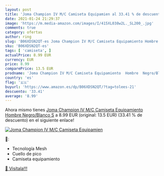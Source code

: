 ```yaml
---
layout: post
title: 'Joma Champion IV M/C Camiseta Equipamien al 33.41 % de descuento'
date: 2021-01-24 21:29:37
image: 'https://m.media-amazon.com/images/I/415XL038w2L._SL200_.jpg'
comments: true
category: ofertas
author: ring
slug: 'B06XDSN2QT-es Joma Champion IV M/C Camiseta Equipamiento Hombre...'
sku: 'B06XDSN2QT-es'
tags: [ 'camiseta', ]
actualPrice: 8.99 EUR
currency: EUR
price: 8.99
comparePrice: 13.5 EUR
prodname: 'Joma Champion IV M/C Camiseta Equipamiento  Hombre  Negro/Blanco  S'
country: 'es'
flag: '🇪🇸'
buyurl: 'https://www.amazon.es/dp/B06XDSN2QT/?tag=tolees-21'
descuento: '33.41'
average: '8.99'
---
```


Ahora mismo tienes [Joma Champion IV M/C Camiseta Equipamiento  Hombre  Negro/Blanco  S](https://www.amazon.es/dp/B06XDSN2QT/?tag=tolees-21) a 8.99 EUR (original: 13.5 EUR) (33.41 %  de descuento) en el siguiente enlace!

[![Joma Champion IV M/C Camiseta Equipamien](https://m.media-amazon.com/images/I/415XL038w2L._SL200_.jpg)](https://www.amazon.es/dp/B06XDSN2QT/?tag=tolees-21)

🔎:

- Tecnología Mesh
- Cuello de pico
- Camiseta equipamiento

[🛒 Visítala!!!](https://www.amazon.es/dp/B06XDSN2QT/?tag=tolees-21)
